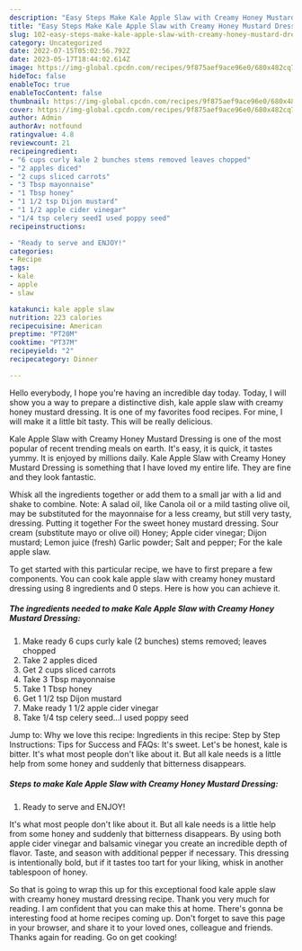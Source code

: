 ```yaml
---
description: "Easy Steps Make Kale Apple Slaw with Creamy Honey Mustard Dressing the Delicious}"
title: "Easy Steps Make Kale Apple Slaw with Creamy Honey Mustard Dressing the Delicious}"
slug: 102-easy-steps-make-kale-apple-slaw-with-creamy-honey-mustard-dressing-the-delicious
category: Uncategorized
date: 2022-07-15T05:02:56.792Z
date: 2023-05-17T18:44:02.614Z
image: https://img-global.cpcdn.com/recipes/9f875aef9ace96e0/680x482cq70/kale-apple-slaw-with-creamy-honey-mustard-dressing-recipe-main-photo.jpg
hideToc: false
enableToc: true
enableTocContent: false
thumbnail: https://img-global.cpcdn.com/recipes/9f875aef9ace96e0/680x482cq70/kale-apple-slaw-with-creamy-honey-mustard-dressing-recipe-main-photo.jpg
cover: https://img-global.cpcdn.com/recipes/9f875aef9ace96e0/680x482cq70/kale-apple-slaw-with-creamy-honey-mustard-dressing-recipe-main-photo.jpg
author: Admin
authorAv: notfound
ratingvalue: 4.8
reviewcount: 21
recipeingredient:
- "6 cups curly kale 2 bunches stems removed leaves chopped"
- "2 apples diced"
- "2 cups sliced carrots"
- "3 Tbsp mayonnaise"
- "1 Tbsp honey"
- "1 1/2 tsp Dijon mustard"
- "1 1/2 apple cider vinegar"
- "1/4 tsp celery seedI used poppy seed"
recipeinstructions:

- "Ready to serve and ENJOY!"
categories:
- Recipe
tags:
- kale
- apple
- slaw

katakunci: kale apple slaw 
nutrition: 223 calories
recipecuisine: American
preptime: "PT20M"
cooktime: "PT37M"
recipeyield: "2"
recipecategory: Dinner

---
```



Hello everybody, I hope you're having an incredible day today. Today, I will show you a way to prepare a distinctive dish, kale apple slaw with creamy honey mustard dressing. It is one of my favorites food recipes. For mine, I will make it a little bit tasty. This will be really delicious.

Kale Apple Slaw with Creamy Honey Mustard Dressing is one of the most popular of recent trending meals on earth. It's easy, it is quick, it tastes yummy. It is enjoyed by millions daily. Kale Apple Slaw with Creamy Honey Mustard Dressing is something that I have loved my entire life. They are fine and they look fantastic.

Whisk all the ingredients together or add them to a small jar with a lid and shake to combine. Note: A salad oil, like Canola oil or a mild tasting olive oil, may be substituted for the mayonnaise for a less creamy, but still very tasty, dressing. Putting it together For the sweet honey mustard dressing. Sour cream (substitute mayo or olive oil) Honey; Apple cider vinegar; Dijon mustard; Lemon juice (fresh) Garlic powder; Salt and pepper; For the kale apple slaw.


To get started with this particular recipe, we have to first prepare a few components. You can cook kale apple slaw with creamy honey mustard dressing using 8 ingredients and 0 steps. Here is how you can achieve it.

<!--inarticleads1-->

##### The ingredients needed to make Kale Apple Slaw with Creamy Honey Mustard Dressing:

1. Make ready 6 cups curly kale (2 bunches) stems removed; leaves chopped
1. Take 2 apples diced
1. Get 2 cups sliced carrots
1. Take 3 Tbsp mayonnaise
1. Take 1 Tbsp honey
1. Get 1 1/2 tsp Dijon mustard
1. Make ready 1 1/2 apple cider vinegar
1. Take 1/4 tsp celery seed...I used poppy seed


Jump to: Why we love this recipe: Ingredients in this recipe: Step by Step Instructions: Tips for Success and FAQs: It&#39;s sweet. Let&#39;s be honest, kale is bitter. It&#39;s what most people don&#39;t like about it. But all kale needs is a little help from some honey and suddenly that bitterness disappears. 

<!--inarticleads2-->

##### Steps to make Kale Apple Slaw with Creamy Honey Mustard Dressing:


1. Ready to serve and ENJOY!

It&#39;s what most people don&#39;t like about it. But all kale needs is a little help from some honey and suddenly that bitterness disappears. By using both apple cider vinegar and balsamic vinegar you create an incredible depth of flavor. Taste, and season with additional pepper if necessary. This dressing is intentionally bold, but if it tastes too tart for your liking, whisk in another tablespoon of honey. 

So that is going to wrap this up for this exceptional food kale apple slaw with creamy honey mustard dressing recipe. Thank you very much for reading. I am confident that you can make this at home. There's gonna be interesting food at home recipes coming up. Don't forget to save this page in your browser, and share it to your loved ones, colleague and friends. Thanks again for reading. Go on get cooking!
